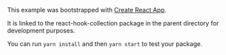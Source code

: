 This example was bootstrapped with [Create React App](https://github.com/facebook/create-react-app).

It is linked to the react-hook-collection package in the parent directory for development purposes.

You can run `yarn install` and then `yarn start` to test your package.

